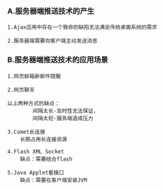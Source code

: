 ### A.服务器端推送技术的产生
    
    1.Ajax应用中存在一个致命的缺陷无法满足传统桌面系统的需求
    
    2.服务器端需要向客户端主动发送消息

### B.服务器端推送技术的应用场景 
    
    1.网页邮箱新邮件提醒
    
    2.网页聊天 
    
    以上两种方式的缺点：
            间隔太长-及时性无法保证，
            间隔太短-服务端造成压力
    
    3.Comet长连接
        长期占用长连接资源
        
    4.Flash XML Socket  
        缺点：需要结合flash
    
    5.Java Applet套接口
        缺点：需要在客户端安装JVM
    